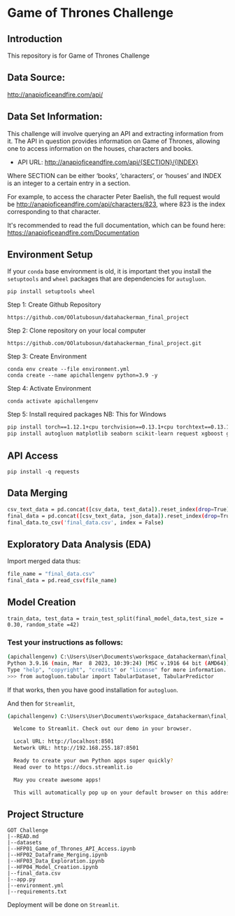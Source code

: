 # Game of Thrones Challenge

## Introduction

This repository is for Game of Thrones Challenge

## Data Source:

http://anapioficeandfire.com/api/

## Data Set Information:

This challenge will involve querying an API and extracting information from it. The API in question provides information on Game of Thrones, allowing one to access information on the houses, characters and books.

* API URL: http://anapioficeandfire.com/api/{SECTION}/{INDEX}

Where SECTION can be either ‘books’, ‘characters’, or ‘houses’ and INDEX is an integer to a certain entry in a section.

For example, to access the character Peter Baelish, the full request would be http://anapioficeandfire.com/api/characters/823, where 823 is the index corresponding to that character. 

It's recommended to read the full documentation, which can be found here: https://anapioficeandfire.com/Documentation

## Environment Setup

If your `conda` base environment is old, it is important thet you install the `setuptools` and `wheel` packages that are dependencies for `autugluon`.

```
pip install setuptools wheel
```

Step 1: Create Github Repository
```
https://github.com/OOlatubosun/datahackerman_final_project
```

Step 2: Clone repository on your local computer
```
https://github.com/OOlatubosun/datahackerman_final_project.git
```


Step 3: Create Environment
```
conda env create --file environment.yml
conda create --name apichallengenv python=3.9 -y
```

Step 4: Activate Environment
```
conda activate apichallengenv
```

Step 5: Install required packages
NB: This for Windows

```bash
pip install torch==1.12.1+cpu torchvision==0.13.1+cpu torchtext==0.13.1 -f https://download.pytorch.org/whl/cpu/torch_stable.html
pip install autogluon matplotlib seaborn scikit-learn request xgboost geopy geocoder folium cufflinks nltk textblob vaderSentiment wordcloud jupyter
```

## API Access
```
pip install -q requests
```

## Data Merging
```bash
csv_text_data = pd.concat([csv_data, text_data]).reset_index(drop=True)
final_data = pd.concat([csv_text_data, json_data]).reset_index(drop=True)
final_data.to_csv('final_data.csv', index = False)
```

## Exploratory Data Analysis (EDA)
Import merged data thus:
```bash
file_name = "final_data.csv"
final_data = pd.read_csv(file_name)
``` 
## Model Creation
```
train_data, test_data = train_test_split(final_model_data,test_size = 0.30, random_state =42)
```

### Test your instructions as follows:

```bash
(apichallengenv) C:\Users\User\Documents\workspace_datahackerman\final_project\datahackerman_final_project>python
Python 3.9.16 (main, Mar  8 2023, 10:39:24) [MSC v.1916 64 bit (AMD64)] on win32
Type "help", "copyright", "credits" or "license" for more information.
>>> from autogluon.tabular import TabularDataset, TabularPredictor
```

If that works, then you have good installation for `autogluon`.

And then for `Streamlit`,

```bash
(apichallengenv) C:\Users\User\Documents\workspace_datahackerman\final_project\datahackerman_final_project>streamlit hello

  Welcome to Streamlit. Check out our demo in your browser.

  Local URL: http://localhost:8501
  Network URL: http://192.168.255.187:8501

  Ready to create your own Python apps super quickly?
  Head over to https://docs.streamlit.io

  May you create awesome apps!

  This will automatically pop up on your default browser on this address - `http://localhost:8501/`
  ```

  
## Project Structure

```
GOT Challenge
|--READ.md
|--datasets
|--HFP01_Game_of_Thrones_API_Access.ipynb
|--HFP02_Dataframe_Merging.ipynb
|--HFP03_Data_Exploration.ipynb
|--HFP04_Model_Creation.ipynb
|--final_data.csv
|--app.py
|--environment.yml
|--requirements.txt
```

Deployment will be done on `Streamlit`.

